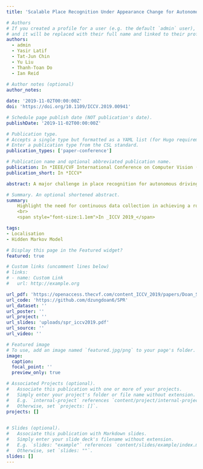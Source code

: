 ```yaml
---
title: 'Scalable Place Recognition Under Appearance Change for Autonomous Driving'

# Authors
# If you created a profile for a user (e.g. the default `admin` user), write the username (folder name) here
# and it will be replaced with their full name and linked to their profile.
authors:
  - admin
  - Yasir Latif
  - Tat-Jun Chin
  - Yu Liu
  - Thanh-Toan Do
  - Ian Reid
  
# Author notes (optional)
author_notes:

date: '2019-11-02T00:00:00Z'
doi: 'https://doi.org/10.1109/ICCV.2019.00941'

# Schedule page publish date (NOT publication's date).
publishDate: '2019-11-02T00:00:00Z'

# Publication type.
# Accepts a single type but formatted as a YAML list (for Hugo requirements).
# Enter a publication type from the CSL standard.
publication_types: ['paper-conference']

# Publication name and optional abbreviated publication name.
publication: In *IEEE/CVF International Conference on Computer Vision (ICCV 2019)*
publication_short: In *ICCV*

abstract: A major challenge in place recognition for autonomous driving is to be robust against appearance changes due to short-term (e.g., weather, lighting) and long-term (seasons, vegetation growth, etc.) environmental variations. A promising solution is to continuously accumulate images to maintain an adequate sample of the conditions and incorporate new changes into the place recognition decision. However, this demands a place recognition technique that is scalable on an ever growing dataset. To this end, we propose a novel place recognition technique that can be efficiently retrained and compressed, such that the recognition of new queries can exploit all available data (including recent changes) without suffering from visible growth in computational cost. Underpinning our method is a novel temporal image matching technique based on Hidden Markov Models. Our experiments show that, compared to state-of-the-art techniques, our method has much greater potential for large-scale place recognition for autonomous driving.

# Summary. An optional shortened abstract.
summary: 
    Highlight the need for continuous data collection in achieving a robust place recognition system. This drives our proposal for a scalable solution based on the Hidden Markov Model.
    <br>
    <span style="font-size:1.1em">In _ICCV 2019_</span>

tags: 
- Localisation
- Hidden Markov Model

# Display this page in the Featured widget?
featured: true

# Custom links (uncomment lines below)
# links:
# - name: Custom Link
#   url: http://example.org

url_pdf: 'https://openaccess.thecvf.com/content_ICCV_2019/papers/Doan_Scalable_Place_Recognition_Under_Appearance_Change_for_Autonomous_Driving_ICCV_2019_paper.pdf'
url_code: 'https://github.com/dzungdoan6/SPR'
url_dataset: ''
url_poster: ''
url_project: ''
url_slides: 'uploads/spr_iccv2019.pdf'
url_source: ''
url_video: ''

# Featured image
# To use, add an image named `featured.jpg/png` to your page's folder.
image:
  caption: 
  focal_point: ''
  preview_only: true

# Associated Projects (optional).
#   Associate this publication with one or more of your projects.
#   Simply enter your project's folder or file name without extension.
#   E.g. `internal-project` references `content/project/internal-project/index.md`.
#   Otherwise, set `projects: []`.
projects: []
  

# Slides (optional).
#   Associate this publication with Markdown slides.
#   Simply enter your slide deck's filename without extension.
#   E.g. `slides: "example"` references `content/slides/example/index.md`.
#   Otherwise, set `slides: ""`.
slides: []
---
```

